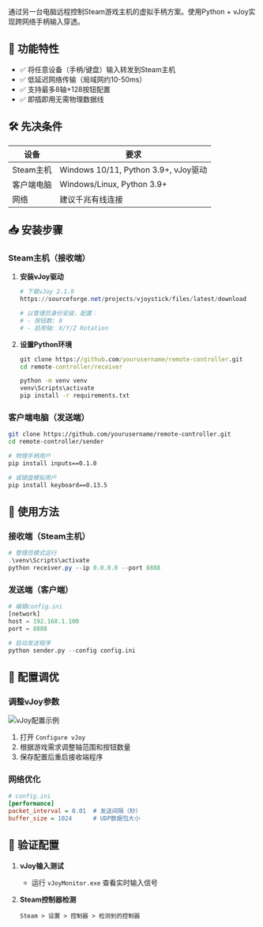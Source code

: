 通过另一台电脑远程控制Steam游戏主机的虚拟手柄方案。使用Python + vJoy实现跨网络手柄输入穿透。

## 📌 功能特性

- ✅ 将任意设备（手柄/键盘）输入转发到Steam主机
- ✅ 低延迟网络传输（局域网约10-50ms）
- ✅ 支持最多8轴+128按钮配置
- ✅ 即插即用无需物理数据线

## 🛠️ 先决条件

| 设备          | 要求                                  |
|---------------|--------------------------------------|
| Steam主机     | Windows 10/11, Python 3.9+, vJoy驱动 |
| 客户端电脑    | Windows/Linux, Python 3.9+           |
| 网络          | 建议千兆有线连接                     |

## 📥 安装步骤

### Steam主机（接收端）

1. **安装vJoy驱动**
   ```powershell
   # 下载vJoy 2.1.9
   https://sourceforge.net/projects/vjoystick/files/latest/download

   # 以管理员身份安装，配置：
   # - 按钮数: 8
   # - 启用轴: X/Y/Z Rotation
   ```

2. **设置Python环境**
   ```cmd
   git clone https://github.com/yourusername/remote-controller.git
   cd remote-controller/receiver

   python -m venv venv
   venv\Scripts\activate
   pip install -r requirements.txt
   ```

### 客户端电脑（发送端）

```bash
git clone https://github.com/yourusername/remote-controller.git
cd remote-controller/sender

# 物理手柄用户
pip install inputs==0.1.0

# 或键盘模拟用户
pip install keyboard==0.13.5
```

## 🚀 使用方法

### 接收端（Steam主机）
```powershell
# 管理员模式运行
.\venv\Scripts\activate
python receiver.py --ip 0.0.0.0 --port 8888
```

### 发送端（客户端）
```python
# 编辑config.ini
[network]
host = 192.168.1.100
port = 8888

# 启动发送程序
python sender.py --config config.ini
```

## 🔧 配置调优

### 调整vJoy参数
![vJoy配置示例](docs/vjoy-config.png)
1. 打开 `Configure vJoy`
2. 根据游戏需求调整轴范围和按钮数量
3. 保存配置后重启接收端程序

### 网络优化
```ini
# config.ini
[performance]
packet_interval = 0.01  # 发送间隔（秒）
buffer_size = 1024      # UDP数据包大小
```

## 🧪 验证配置

1. **vJoy输入测试**
   - 运行 `vJoyMonitor.exe` 查看实时输入信号

2. **Steam控制器检测**
   ```
   Steam > 设置 > 控制器 > 检测到的控制器
   ```

